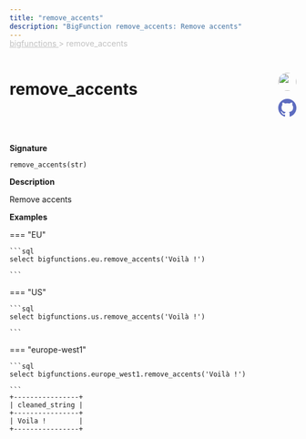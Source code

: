 ```yaml
---
title: "remove_accents"
description: "BigFunction remove_accents: Remove accents"
---
```


<span style="color: silver; position: relative; top: -1rem">
  <a href=".." style="color: silver">bigfunctions </a> > remove_accents
</span>

# remove_accents


<div style="position: relative; top: -4rem; margin-bottom:  -2rem; text-align: right; z-index: 9999;">
  
  <a href="https://www.linkedin.com/company/esmoz/" title="Author: Sid Ali" target="_blank">
    <img src="https://esmoz.fr/wp-content/uploads/2022/03/logo_esmoz_40x20-1.png" width="32" style=" border-radius: 50% !important">
  </a>
  
  <a href="{REPO_URL}/tree/main/bigfunctions/remove_accents.yaml" title="Edit on GitHub" target="_blank"><svg xmlns="http://www.w3.org/2000/svg" width="32" height="32" viewBox="0 0 24 24"><path fill="#5d6cc0" d="M12 0c-6.626 0-12 5.373-12 12 0 5.302 3.438 9.8 8.207 11.387.599.111.793-.261.793-.577v-2.234c-3.338.726-4.033-1.416-4.033-1.416-.546-1.387-1.333-1.756-1.333-1.756-1.089-.745.083-.729.083-.729 1.205.084 1.839 1.237 1.839 1.237 1.07 1.834 2.807 1.304 3.492.997.107-.775.418-1.305.762-1.604-2.665-.305-5.467-1.334-5.467-5.931 0-1.311.469-2.381 1.236-3.221-.124-.303-.535-1.524.117-3.176 0 0 1.008-.322 3.301 1.23.957-.266 1.983-.399 3.003-.404 1.02.005 2.047.138 3.006.404 2.291-1.552 3.297-1.23 3.297-1.23.653 1.653.242 2.874.118 3.176.77.84 1.235 1.911 1.235 3.221 0 4.609-2.807 5.624-5.479 5.921.43.372.823 1.102.823 2.222v3.293c0 .319.192.694.801.576 4.765-1.589 8.199-6.086 8.199-11.386 0-6.627-5.373-12-12-12z"/></svg></a>
</div>



**Signature** 
```
remove_accents(str)
```

**Description**

Remove accents





**Examples**













=== "EU"

    ```sql
    select bigfunctions.eu.remove_accents('Voilà !')
    
    ```




=== "US"

    ```sql
    select bigfunctions.us.remove_accents('Voilà !')
    
    ```




=== "europe-west1"

    ```sql
    select bigfunctions.europe_west1.remove_accents('Voilà !')
    
    ```









<pre style="margin-top: -1rem;">
<code style="padding-top: 0px; padding-bottom: 0px;">+----------------+
| cleaned_string |
+----------------+
| Voila !        |
+----------------+
</code>
</pre>









